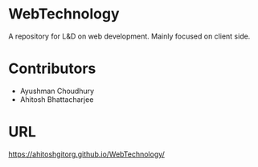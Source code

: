 # WebTechnology
A repository for L&amp;D on web development. Mainly focused on client side.

# Contributors
- Ayushman Choudhury
- Ahitosh Bhattacharjee

# URL
https://ahitoshgitorg.github.io/WebTechnology/
